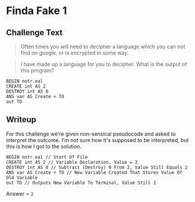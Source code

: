 # Finda Fake 1

## Challenge Text

> Often times you will need to decipher a language which you can not find on google, or is encrypted in some way.

> I have made up a language for you to decipher. What is the output of this program?

```
BEGIN notr.eal
CREATE int AS 2
DESTROY int AS 0
ANS var AS Create + TO
out TO
```

## Writeup

For this challenge we're given non-sensical pseudocode and asked to interpret the outcome. I'm not sure how it's supposed to be interpreted, but this is how I got to the solution.

```
BEGIN notr.eal // Start Of File
CREATE int AS 2 // Variable Declaration, Value = 2
DESTROY int AS 0 // Subtract (Destroy) 0 From 2, Value Still Equals 2
ANS var AS Create + TO // New Variable Created That Stores Value Of Old Variable
out TO // Outputs New Variable To Terminal, Value Still 2
```

Answer = ```2```